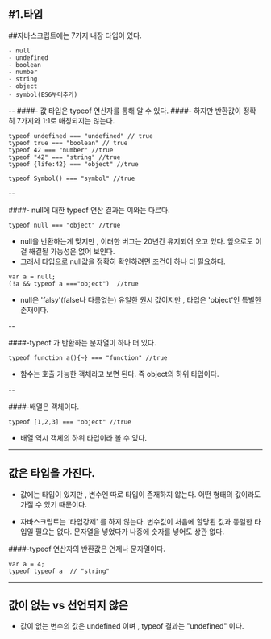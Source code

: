 #1.타입
----

##자바스크립트에는 7가지 내장 타입이 있다.

```
- null
- undefined
- boolean
- number
- string
- object
- symbol(ES6부터추가)
```

--
####- 값 타입은 typeof 연산자를 통해 알 수 있다.
####- 하지만 반환값이 정확히 7가지와 1:1로 매칭되지는 않는다.

```
typeof undefined === "undefined" // true
typeof true === "boolean" // true
typeof 42 === "number" //true
typeof "42" === "string" //true
typeof {life:42} === "object" //true

typeof Symbol() === "symbol" //true
```
--

####- null에 대한 typeof 연산 결과는 이와는 다르다.


```
typeof null === "object" //true
```
- null을 반환하는게 맞지만 , 이러한 버그는 20년간 유지되어 오고 있다. 앞으로도 이걸 해결될 가능성은 없어 보인다.
- 그래서 타입으로 null값을 정확히 확인하려면 조건이 하나 더 필요하다.

```
var a = null;
(!a && typeof a ==="object")  //true
```
- null은 'falsy'(false나 다름없는) 유일한 원시 값이지만 , 타입은 'object'인 특별한 존재이다.


--

####-typeof 가 반환하는 문자열이 하나 더 있다.

```
typeof function a(){~} === "function" //true
```
- 함수는 호출 가능한 객체라고 보면 된다. 즉 object의 하위 타입이다.

--

####-배열은 객체이다.
```
typeof [1,2,3] === "object" //true
```
- 배열 역시 객체의 하위 타입이라 볼 수 있다.









----

## 값은 타입을 가진다.

- 값에는 타입이 있지만 , 변수엔 따로 타입이 존재하지 않는다. 어떤 형태의 값이라도 가질 수 있기 때문이다.

- 자바스크립트는 '타입강제' 를 하지 않는다. 변수값이 처음에 할당된 값과 동일한 타입일 필요는 없다. 문자열을 넣었다가 나중에 숫자를 넣어도 상관 없다.


####-typeof 연산자의 반환값은 언제나 문자열이다.
```
var a = 4;
typeof typeof a  // "string"
```

----

## 값이 없는 vs 선언되지 않은

- 값이 없는 변수의 값은 undefined 이며 , typeof 결과는 "undefined" 이다.